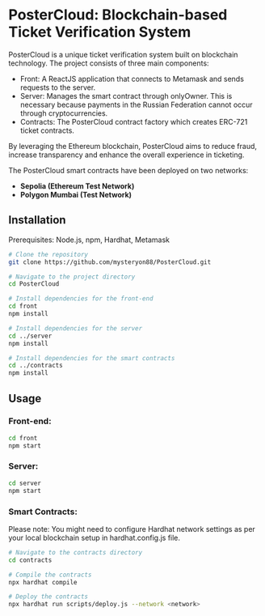 # PosterCloud: Blockchain-based Ticket Verification System

PosterCloud is a unique ticket verification system built on blockchain technology. The project consists of three main components:

- Front: A ReactJS application that connects to Metamask and sends requests to the server.
- Server: Manages the smart contract through onlyOwner. This is necessary because payments in the Russian Federation cannot occur through cryptocurrencies.
- Contracts: The PosterCloud contract factory which creates ERC-721 ticket contracts.

By leveraging the Ethereum blockchain, PosterCloud aims to reduce fraud, increase transparency and enhance the overall experience in ticketing.

The PosterCloud smart contracts have been deployed on two networks:

- **Sepolia (Ethereum Test Network)**
- **Polygon Mumbai (Test Network)**

## Installation
Prerequisites: Node.js, npm, Hardhat, Metamask

```bash
# Clone the repository
git clone https://github.com/mysteryon88/PosterCloud.git

# Navigate to the project directory
cd PosterCloud

# Install dependencies for the front-end
cd front
npm install

# Install dependencies for the server
cd ../server
npm install

# Install dependencies for the smart contracts
cd ../contracts
npm install
```
## Usage
### Front-end:
```bash
cd front
npm start
```
### Server:
```bash
cd server
npm start
```
### Smart Contracts:

Please note: You might need to configure Hardhat network settings as per your local blockchain setup in hardhat.config.js file.
```bash
# Navigate to the contracts directory
cd contracts

# Compile the contracts
npx hardhat compile

# Deploy the contracts
npx hardhat run scripts/deploy.js --network <network>
```
